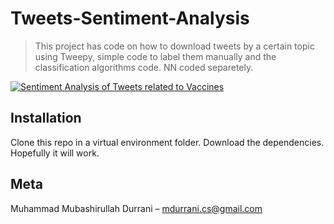 # Tweets-Sentiment-Analysis
> This project has code on how to download tweets by a certain topic using Tweepy, simple code to label them manually and the classification algorithms code. NN coded separetely.

[![Sentiment Analysis of Tweets related to Vaccines](https://img.youtube.com/vi/CAwflRGDlnU/0.jpg)](https://youtu.be/CAwflRGDlnU)


## Installation

Clone this repo in a virtual environment folder. Download the dependencies. Hopefully it will work.



## Meta

Muhammad Mubashirullah Durrani – mdurrani.cs@gmail.com

